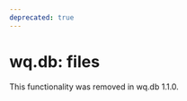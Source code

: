 ```yaml
---
deprecated: true
---
```


wq.db: files
============

This functionality was removed in wq.db 1.1.0.
